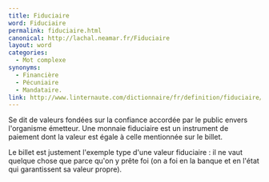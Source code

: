 ```yaml
---
title: Fiduciaire
word: Fiduciaire
permalink: fiduciaire.html
canonical: http://lachal.neamar.fr/Fiduciaire
layout: word
categories:
  - Mot complexe
synonyms:
  - Financière
  - Pécuniaire
  - Mandataire.
link: http://www.linternaute.com/dictionnaire/fr/definition/fiduciaire/
---
```


Se dit de valeurs fondées sur la confiance accordée par le public envers l'organisme émetteur.
Une monnaie fiduciaire est un instrument de paiement dont la valeur est égale à celle mentionnée sur le billet.

Le billet est justement l'exemple type d'une valeur fiduciaire : il ne vaut quelque chose que parce qu'on y prête foi (on a foi en la banque et en l'état qui garantissent sa valeur propre).

